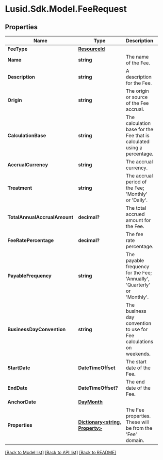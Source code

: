 # Lusid.Sdk.Model.FeeRequest

## Properties

Name | Type | Description | Notes
------------ | ------------- | ------------- | -------------
**FeeType** | [**ResourceId**](ResourceId.md) |  | 
**Name** | **string** | The name of the Fee. | 
**Description** | **string** | A description for the Fee. | [optional] 
**Origin** | **string** | The origin or source of the Fee accrual. | [optional] 
**CalculationBase** | **string** | The calculation base for the Fee that is calculated using a percentage. | [optional] 
**AccrualCurrency** | **string** | The accrual currency. | 
**Treatment** | **string** | The accrual period of the Fee; &#39;Monthly&#39; or &#39;Daily&#39;. | 
**TotalAnnualAccrualAmount** | **decimal?** | The total accrued amount for the Fee. | [optional] 
**FeeRatePercentage** | **decimal?** | The fee rate percentage. | [optional] 
**PayableFrequency** | **string** | The payable frequency for the Fee; &#39;Annually&#39;, &#39;Quarterly&#39; or &#39;Monthly&#39;. | 
**BusinessDayConvention** | **string** | The business day convention to use for Fee calculations on weekends. | 
**StartDate** | **DateTimeOffset** | The start date of the Fee. | 
**EndDate** | **DateTimeOffset?** | The end date of the Fee. | [optional] 
**AnchorDate** | [**DayMonth**](DayMonth.md) |  | [optional] 
**Properties** | [**Dictionary&lt;string, Property&gt;**](Property.md) | The Fee properties. These will be from the &#39;Fee&#39; domain. | [optional] 

[[Back to Model list]](../README.md#documentation-for-models) [[Back to API list]](../README.md#documentation-for-api-endpoints) [[Back to README]](../README.md)

